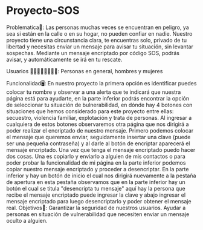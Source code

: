 # Proyecto-SOS
Problematica🚩:
Las personas muchas veces se encuentran en peligro, ya sea si están en la calle o en su hogar, no pueden confiar en nadie. Nuestro proyecto tiene una circunstancia clara, te encuentras solo, privado de tu libertad y necesitas enviar un mensaje para avisar tu situación, sin levantar sospechas. Mediante un mensaje encriptado por código SOS, podrás avisar, y automáticamente se irá en tu rescate.

Usuarios 👩🏽👨🏽👧🏽👦🏽:
Personas en general, hombres y mujeres

Funcionalidad🖥️:
En nuestro proyecto la primera opción es identificar puedes colocar tu nombre y observar a una alerta que te indicará que nuestra página está para ayudarte, en la parte inferior podrás encontrar la opción de seleccionar tu situación de bulnerabilidad, en dónde hay 4 botones con situaciones que hemos considerado para este proyecto entre ellas: secuestro, violencia familiar, explotación y trata de personas.
Al ingresar a cualquiera de estos botones observaremos otra página que nos dirigirá a poder realizar el encriptado de nuestro mensaje. Primero podemos colocar el mensaje que queremos enviar, seguidamente insertar una clave (puede ser una pequeña contraseña) y al darle al botón de encriptar aparecerá el mensaje encriptado.
Una vez que tenga el mensaje encriptado puedo hacer dos cosas. Una es copiarlo y enviarlo a alguien de mis contactos o para poder probar la funcionalidad de mi página en la parte inferior podemos copiar nuestro mensaje encriptado y proceder a desencriptar.
En la parte inferior y hay un botón de inicio el cual nos dirigirá nuevamente a la pestaña de apertura en esta pestaña observamos que en la parte inferior hay un botón el cual se titula "desencripta tu mensaje" aquí hay la persona que recibe el mensaje encriptado puede ingresar la clave y abajo ingresar el mensaje encriptado para luego desencriptarlo y poder obtener el mensaje real.
Objetivos📌:
Garantizar la seguridad de nuestros usuarios.
Ayudar a personas en situación de vulnerabilidad que necesiten enviar un mensaje oculto a alguien.
